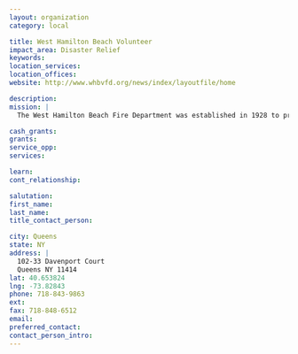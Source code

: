 ```yaml
---
layout: organization
category: local

title: West Hamilton Beach Volunteer
impact_area: Disaster Relief
keywords: 
location_services: 
location_offices: 
website: http://www.whbvfd.org/news/index/layoutfile/home

description: 
mission: |
  The West Hamilton Beach Fire Department was established in 1928 to provide fire protection for the communities of Hamilton Beach and Howard Beach following a major multiple fatality fire.

cash_grants: 
grants: 
service_opp: 
services: 

learn: 
cont_relationship: 

salutation: 
first_name: 
last_name: 
title_contact_person: 

city: Queens
state: NY
address: |
  102-33 Davenport Court    
  Queens NY 11414
lat: 40.653824
lng: -73.82843
phone: 718-843-9863
ext: 
fax: 718-848-6512
email: 
preferred_contact: 
contact_person_intro: 
---
```

